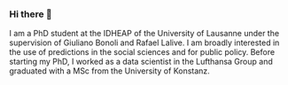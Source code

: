 ### Hi there 👋

I am a PhD student at the IDHEAP of the University of Lausanne under the supervision of Giuliano Bonoli and Rafael Lalive. I am broadly interested in the use of predictions in the social sciences and for public policy. Before starting my PhD, I worked as a data scientist in the Lufthansa Group and graduated with a MSc from the University of Konstanz.

<!--
**jkortner/jkortner** is a ✨ _special_ ✨ repository because its `README.md` (this file) appears on your GitHub profile.

Here are some ideas to get you started:

- 🔭 I’m currently working on ...
- 🌱 I’m currently learning ...
- 👯 I’m looking to collaborate on ...
- 🤔 I’m looking for help with ...
- 💬 Ask me about ...
- 📫 How to reach me: ...
- 😄 Pronouns: ...
- ⚡ Fun fact: ...
-->
